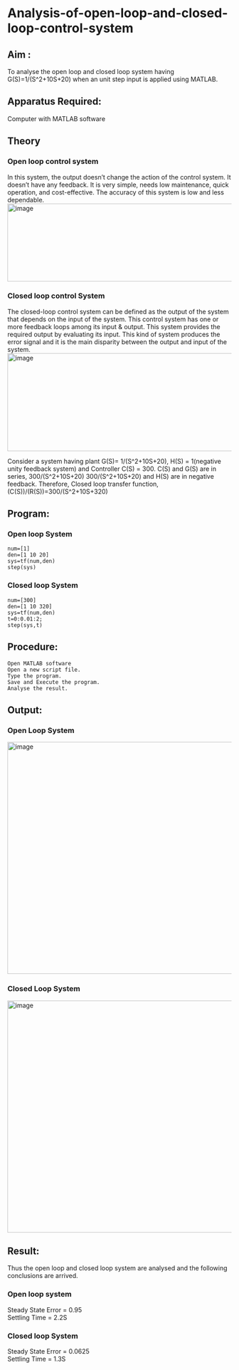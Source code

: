  # Analysis-of-open-loop-and-closed-loop-control-system
## Aim :
  To analyse the open loop and closed loop system having G(S)=1/(S^2+10S+20)  when an unit step input is applied using MATLAB.
## Apparatus Required:
  Computer with MATLAB software
## Theory
  ### Open loop control system
  In this system, the output doesn’t change the action of the control system. It doesn’t have any feedback. It is very simple, needs low maintenance, quick operation, and cost-effective. The accuracy of this system is low and less dependable.
  <img width="652" height="175" alt="image" src="https://github.com/user-attachments/assets/0a9d8129-eb64-40bb-8efd-434edcb2bd5a" />
 ### Closed loop control System
The closed-loop control system can be defined as the output of the system that depends on the input of the system. This control system has one or more feedback loops among its input & output. This system provides the required output by evaluating its input. This kind of system produces the error signal and it is the main disparity between the output and input of the system.
                     <img width="508" height="220" alt="image" src="https://github.com/user-attachments/assets/ad4b9b9e-bf06-4108-a4c0-5320be064b1f" />

Consider a system having plant G(S)=  1/(S^2+10S+20), H(S) = 1(negative unity feedback system) and Controller C(S) = 300.
C(S) and G(S) are in series, 300/(S^2+10S+20)
300/(S^2+10S+20) and H(S) are in negative feedback.
Therefore, Closed loop transfer function, (C(S))/(R(S))=300/(S^2+10S+320)
## Program: 
### Open loop System
```
num=[1]
den=[1 10 20]
sys=tf(num,den)
step(sys)
```
### Closed loop System
```
num=[300]
den=[1 10 320]
sys=tf(num,den)
t=0:0.01:2;
step(sys,t)
```
## Procedure:
	Open MATLAB software
	Open a new script file.
	Type the program.
	Save and Execute the program.
	Analyse the result.
## Output:
### Open Loop System
<img width="695" height="521" alt="image" src="https://github.com/user-attachments/assets/c4834cb3-eadb-44c6-8061-7cd1808bd272" />

### Closed Loop System
<img width="693" height="521" alt="image" src="https://github.com/user-attachments/assets/58e68896-babe-49b2-99a5-f5d1e0cf454a" />

## Result:
Thus the open loop and closed loop system are analysed and the following conclusions are arrived.
### Open loop system
Steady State Error =  0.95<br>
Settling Time = 2.2S
### Closed loop System
Steady State Error =  0.0625<br>
Settling Time = 1.3S





